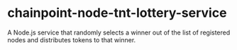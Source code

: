 # chainpoint-node-tnt-lottery-service

A Node.js service that randomly selects a winner out of the list 
of registered nodes and distributes tokens to that winner.
